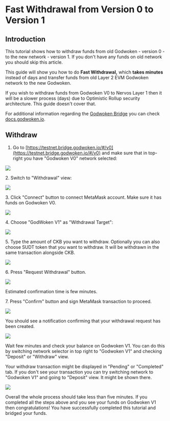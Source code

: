 # Fast Withdrawal from Version 0 to Version 1

## Introduction

This tutorial shows how to withdraw funds from old Godwoken - version 0 - to the new network - version 1. If you don't have any funds on old network you should skip this article.

This guide will show you how to do **Fast Withdrawal,** which **takes minutes** instead of days and transfer funds from old Layer 2 EVM Godwoken network to the new Godwoken.

If you wish to withdraw funds from Godwoken V0 to Nervos Layer 1 then it will be a slower process (days) due to Optimistic Rollup security architecture. This guide doesn't cover that.

For additional information regarding the [Godwoken Bridge](https://testnet.bridge.godwoken.io) you can check [docs.godwoken.io](https://docs.godwoken.io/godwokenbridge).

## Withdraw

1. Go to [https://testnet.bridge.godwoken.io/#/v0](https://testnet.bridge.godwoken.io/#/v0) and make sure that in top-right you have "Godwoken V0" network selected:

![](<../.gitbook/assets/image (9).png>)

2\. Switch to "Withdrawal" view:

![](<../.gitbook/assets/image (10).png>)

3\. Click "Connect" button to connect MetaMask account. Make sure it has funds on Godwoken V0.

![](<../.gitbook/assets/image (4).png>)

4\. Choose "GodWoken V1" as "Withdrawal Target":

![](<../.gitbook/assets/image (6).png>)

5\. Type the amount of CKB you want to withdraw. Optionally you can also choose SUDT token that you want to withdraw. It will be withdrawn in the same transaction alongside CKB.

![](<../.gitbook/assets/image (2).png>)

6\. Press "Request Withdrawal" button.

![](<../.gitbook/assets/image (13).png>)

Estimated confirmation time is few minutes.

7\. Press "Confirm" button and sign MetaMask transaction to proceed.

![](../.gitbook/assets/image.png)

You should see a notification confirming that your withdrawal request has been created.

![](<../.gitbook/assets/image (1).png>)

Wait few minutes and check your balance on Godwoken V1. You can do this by switching network selector in top right to "Godwoken V1" and checking "Deposit" or "Withdraw" view.

Your withdraw transaction might be displayed in "Pending" or "Completed" tab. If you don't see your transaction you can try switching network to "Godwoken V1" and going to "Deposit" view. It might be shown there.

![](<../.gitbook/assets/image (3).png>)

Overall the whole process should take less than five minutes. If you completed all the steps above and you see your funds on Godwoken V1 then congratulations! You have successfully completed this tutorial and bridged your funds.
